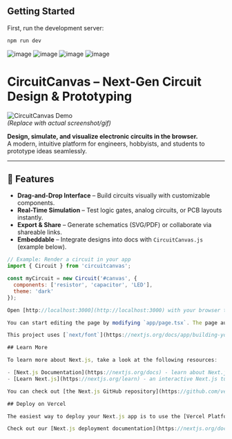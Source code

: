 ## Getting Started

First, run the development server:

```bash
npm run dev
```
![image](https://github.com/user-attachments/assets/f8afd88d-1355-4b0a-b99e-beefaef80776)
![image](https://github.com/user-attachments/assets/a0c5efd9-6daf-413e-9c2a-124827ebfb5c)
![image](https://github.com/user-attachments/assets/db877536-5d73-425b-9c69-ceb28757889b)
![image](https://github.com/user-attachments/assets/33989712-1cde-4272-8820-0ea9f4694af9)

# CircuitCanvas – Next-Gen Circuit Design & Prototyping  

![CircuitCanvas Demo](https://circuit-canvas.vercel.app/)  
*(Replace with actual screenshot/gif)*  

**Design, simulate, and visualize electronic circuits in the browser.**  
A modern, intuitive platform for engineers, hobbyists, and students to prototype ideas seamlessly.  

---

## 🚀 Features  
- **Drag-and-Drop Interface** – Build circuits visually with customizable components.  
- **Real-Time Simulation** – Test logic gates, analog circuits, or PCB layouts instantly.  
- **Export & Share** – Generate schematics (SVG/PDF) or collaborate via shareable links.  
- **Embeddable** – Integrate designs into docs with `CircuitCanvas.js` (example below).  

```javascript
// Example: Render a circuit in your app  
import { Circuit } from 'circuitcanvas';  

const myCircuit = new Circuit('#canvas', {  
  components: ['resistor', 'capacitor', 'LED'],  
  theme: 'dark'  
});  

Open [http://localhost:3000](http://localhost:3000) with your browser to see the result.

You can start editing the page by modifying `app/page.tsx`. The page auto-updates as you edit the file.

This project uses [`next/font`](https://nextjs.org/docs/app/building-your-application/optimizing/fonts) to automatically optimize and load [Geist](https://vercel.com/font), a new font family for Vercel.

## Learn More

To learn more about Next.js, take a look at the following resources:

- [Next.js Documentation](https://nextjs.org/docs) - learn about Next.js features and API.
- [Learn Next.js](https://nextjs.org/learn) - an interactive Next.js tutorial.

You can check out [the Next.js GitHub repository](https://github.com/vercel/next.js) - your feedback and contributions are welcome!

## Deploy on Vercel

The easiest way to deploy your Next.js app is to use the [Vercel Platform](https://vercel.com/new?utm_medium=default-template&filter=next.js&utm_source=create-next-app&utm_campaign=create-next-app-readme) from the creators of Next.js.

Check out our [Next.js deployment documentation](https://nextjs.org/docs/app/building-your-application/deploying) for more details.
